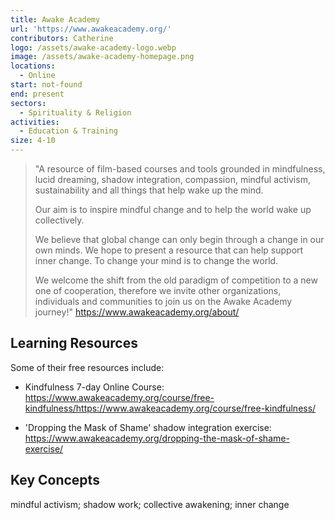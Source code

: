 ```yaml
---
title: Awake Academy
url: 'https://www.awakeacademy.org/'
contributors: Catherine
logo: /assets/awake-academy-logo.webp
image: /assets/awake-academy-homepage.png
locations:
  - Online
start: not-found
end: present
sectors:
  - Spirituality & Religion
activities:
  - Education & Training
size: 4-10
---
```

> "A resource of film-based courses and tools grounded in mindfulness, lucid dreaming, shadow integration, compassion, mindful activism, sustainability and all things that help wake up the mind.
> 
> Our aim is to inspire mindful change and to help the world wake up collectively.
> 
> We believe that global change can only begin through a change in our own minds. We hope to present a resource that can help support inner change. To change your mind is to change the world.
> 
> We welcome the shift from the old paradigm of competition to a new one of cooperation, therefore we invite other organizations, individuals and communities to join us on the Awake Academy journey!"
> https://www.awakeacademy.org/about/ 

## Learning Resources

Some of their free resources include: 

- Kindfulness 7-day Online Course: https://www.awakeacademy.org/course/free-kindfulness/https://www.awakeacademy.org/course/free-kindfulness/ 

- 'Dropping the Mask of Shame' shadow integration exercise: https://www.awakeacademy.org/dropping-the-mask-of-shame-exercise/ 

## Key Concepts

mindful activism; shadow work; collective awakening; inner change
